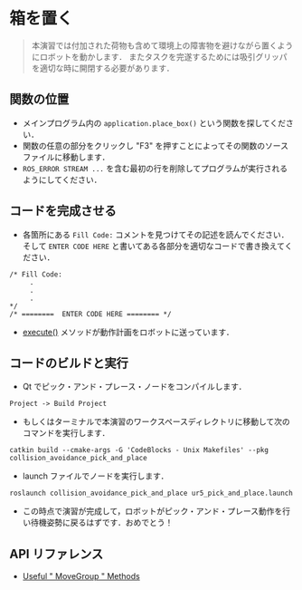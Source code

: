 # 箱を置く
> 本演習では付加された荷物も含めて環境上の障害物を避けながら置くようにロボットを動かします．
> またタスクを完遂するためには吸引グリッパを適切な時に開閉する必要があります．

## 関数の位置

  * メインプログラム内の `application.place_box()` という関数を探してください．
  * 関数の任意の部分をクリックし "F3" を押すことによってその関数のソースファイルに移動します．
  * `ROS_ERROR STREAM ...` を含む最初の行を削除してプログラムが実行されるようにしてください．

## コードを完成させる

  * 各箇所にある `Fill Code:` コメントを見つけてその記述を読んでください．そして `ENTER CODE HERE` と書いてある各部分を適切なコードで書き換えてください．

```
/* Fill Code:
     .
     .
     .
*/
/* ========  ENTER CODE HERE ======== */
```

* [execute()](http://docs.ros.org/hydro/api/moveit_ros_planning_interface/html/classmoveit_1_1planning__interface_1_1MoveGroup.html#a82f1bb33058893e8a16fa49af24d689f) メソッドが動作計画をロボットに送っています．

##  コードのビルドと実行

* Qt でピック・アンド・プレース・ノードをコンパイルします．

```
Project -> Build Project
```

* もしくはターミナルで本演習のワークスペースディレクトリに移動して次のコマンドを実行します．

```
catkin build --cmake-args -G 'CodeBlocks - Unix Makefiles' --pkg collision_avoidance_pick_and_place
```

* launch ファイルでノードを実行します．

```
roslaunch collision_avoidance_pick_and_place ur5_pick_and_place.launch
```

* この時点で演習が完成して，ロボットがピック・アンド・プレース動作を行い待機姿勢に戻るはずです．おめでとう！

## API リファレンス

* [Useful " MoveGroup " Methods](http://ros.org/rosdoclite/groovy/api/moveit_ros_planning_interface/html/classmoveit_1_1planning__interface_1_1MoveGroup.html)
